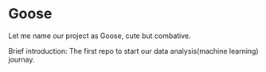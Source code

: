 # Goose

Let me name our project as Goose, cute but combative.

Brief introduction:
The first repo to start our data analysis(machine learning) journay.
